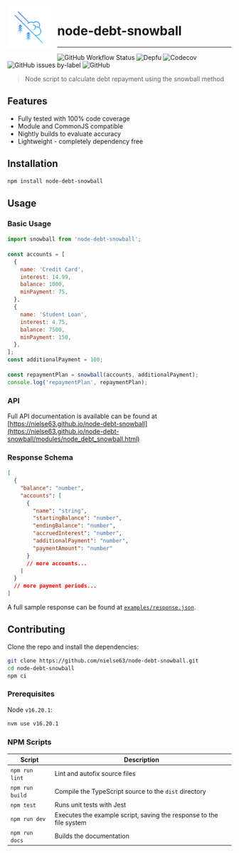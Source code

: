 <img align="left" style="margin-right:1rem;margin-bottom:1rem;" src="https://raw.githubusercontent.com/nielse63/node-debt-snowball/main/docs/assets/icon.svg" width="96" height="96">

# node-debt-snowball

<hr />

![GitHub Workflow Status](https://img.shields.io/github/actions/workflow/status/nielse63/node-debt-snowball/node.js.yml?style=for-the-badge) ![Depfu](https://img.shields.io/depfu/dependencies/github/nielse63/node-debt-snowball?style=for-the-badge) ![Codecov](https://img.shields.io/codecov/c/github/nielse63/node-debt-snowball?style=for-the-badge) ![GitHub issues by-label](https://img.shields.io/github/issues-raw/nielse63/node-debt-snowball/bug?label=open%20issues&style=for-the-badge) ![GitHub](https://img.shields.io/github/license/nielse63/node-debt-snowball?style=for-the-badge)

> Node script to calculate debt repayment using the snowball method

## Features

- Fully tested with 100% code coverage
- Module and CommonJS compatible
- Nightly builds to evaluate accuracy
- Lightweight - completely dependency free

## Installation

```bash
npm install node-debt-snowball
```

## Usage

### Basic Usage

```js
import snowball from 'node-debt-snowball';

const accounts = [
  {
    name: 'Credit Card',
    interest: 14.99,
    balance: 1000,
    minPayment: 75,
  },
  {
    name: 'Student Loan',
    interest: 4.75,
    balance: 7500,
    minPayment: 150,
  },
];
const additionalPayment = 100;

const repaymentPlan = snowball(accounts, additionalPayment);
console.log('repaymentPlan', repaymentPlan);
```

### API

Full API documentation is available can be found at [https://nielse63.github.io/node-debt-snowball](https://nielse63.github.io/node-debt-snowball/modules/node_debt_snowball.html)

### Response Schema

```json
[
  {
    "balance": "number",
    "accounts": [
      {
        "name": "string",
        "startingBalance": "number",
        "endingBalance": "number",
        "accruedInterest": "number",
        "additionalPayment": "number",
        "paymentAmount": "number"
      }
      // more accounts...
    ]
  }
  // more payment periods...
]
```

A full sample response can be found at [`examples/response.json`](https://github.com/nielse63/node-debt-snowball/blob/main/examples/response.json).

## Contributing

Clone the repo and install the dependencies:

```bash
git clone https://github.com/nielse63/node-debt-snowball.git
cd node-debt-snowball
npm ci
```

### Prerequisites

Node `v16.20.1`:

```bash
nvm use v16.20.1
```

### NPM Scripts

<!-- prettier-ignore-start -->
| Script          | Description                                                         |
| --------------- | ------------------------------------------------------------------- |
| `npm run lint`  | Lint and autofix source files                                       |
| `npm run build` | Compile the TypeScript source to the `dist` directory               |
| `npm test`      | Runs unit tests with Jest                                           |
| `npm run dev`   | Executes the example script, saving the response to the file system |
| `npm run docs`  | Builds the documentation                                            |
<!-- prettier-ignore-end -->
